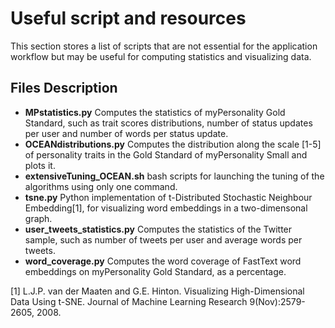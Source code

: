 Useful script and resources
======

This section stores a list of scripts that are not essential for the application workflow but may be useful for computing statistics and visualizing data.


Files Description
-----

* **MPstatistics.py** Computes the statistics of myPersonality Gold Standard, such as trait scores distributions, number of status updates per user and number of words per status update.
* **OCEANdistributions.py** Computes the distribution along the scale [1-5] of personality traits in the Gold Standard of myPersonality Small and plots it.
* **extensiveTuning_OCEAN.sh** bash scripts for launching the tuning of the algorithms using only one command.
* **tsne.py** Python implementation of t-Distributed Stochastic Neighbour Embedding[1], for visualizing word embeddings in a two-dimensonal graph.
* **user_tweets_statistics.py** Computes the statistics of the Twitter sample, such as number of tweets per user and average words per tweets.
* **word_coverage.py** Computes the word coverage of FastText word embeddings on myPersonality Gold Standard, as a percentage.


[1] L.J.P. van der Maaten and G.E. Hinton. Visualizing High-Dimensional Data Using t-SNE. Journal of Machine Learning Research 9(Nov):2579-2605, 2008.
